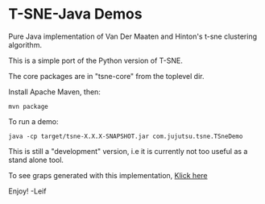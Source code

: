 T-SNE-Java Demos
================


Pure Java implementation of Van Der Maaten and Hinton's t-sne clustering algorithm.

This is a simple port of the Python version of T-SNE.

The core packages are in "tsne-core" from the toplevel dir. 

Install Apache Maven, then:

	mvn package
	
To run a demo:

	java -cp target/tsne-X.X.X-SNAPSHOT.jar com.jujutsu.tsne.TSneDemo


This is still a "development" version, i.e it is currently not too useful as a stand alone tool.

To see graps generated with this implementation, [Klick here](http://lejon.github.io/TSneJava/)

Enjoy!
-Leif
  